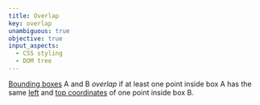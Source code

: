 ```yaml
---
title: Overlap
key: overlap
unambiguous: true
objective: true
input_aspects:
  - CSS styling
  - DOM tree
---
```


[Bounding boxes][] A and B _overlap_ if at least one point inside box A has the same [left][left coordinate] and [top coordinates][top coordinate] of one point inside box B.

[bounding boxes]: https://drafts.csswg.org/cssom-view/#dom-element-getboundingclientrect 'Definition of getBoundingClientRect'
[left coordinate]: https://drafts.fxtf.org/geometry/#dom-domrectreadonly-left
[top coordinate]: https://drafts.fxtf.org/geometry/#dom-domrectreadonly-top